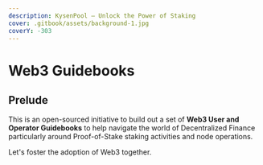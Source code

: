 ```yaml
---
description: KysenPool — Unlock the Power of Staking
cover: .gitbook/assets/background-1.jpg
coverY: -303
---
```


# Web3 Guidebooks

## Prelude

This is an open-sourced initiative to build out a set of **Web3 User and Operator Guidebooks** to help navigate the world of Decentralized Finance particularly around Proof-of-Stake staking activities and node operations.

Let's foster the adoption of Web3 together.
